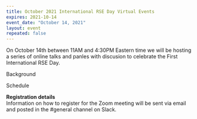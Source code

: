 ```yaml
---
title: October 2021 International RSE Day Virtual Events
expires: 2021-10-14
event_date: "October 14, 2021"
layout: event
repeated: false
---
```


On October 14th between 11AM and 4:30PM Eastern time we will be hosting a series of online
talks and panles with discusion to celebrate the First International RSE Day.

Background


Schedule



**Registration details**  
Information on how to register for the Zoom meeting will be sent via email and posted in the #general channel on Slack.

